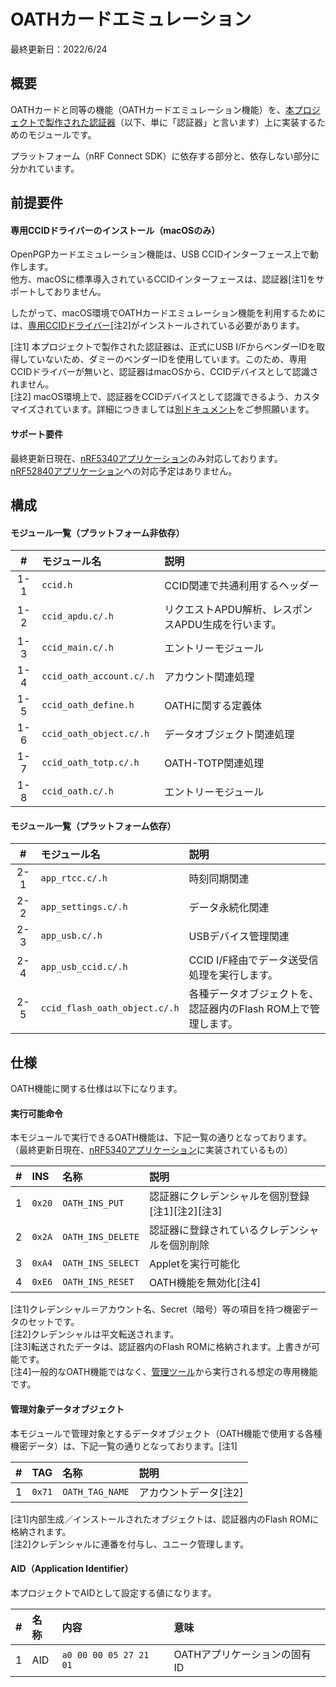# OATHカードエミュレーション

最終更新日：2022/6/24

## 概要
OATHカードと同等の機能（OATHカードエミュレーション機能）を、[本プロジェクトで製作された認証器](../../FIDO2Device)（以下、単に「認証器」と言います）上に実装するためのモジュールです。

プラットフォーム（nRF Connect SDK）に依存する部分と、依存しない部分に分かれています。

## 前提要件

#### 専用CCIDドライバーのインストール（macOSのみ）

OpenPGPカードエミュレーション機能は、USB CCIDインターフェース上で動作します。<br>
他方、macOSに標準導入されているCCIDインターフェースは、認証器[注1]をサポートしておりません。

したがって、macOS環境でOATHカードエミュレーション機能を利用するためには、[専用CCIDドライバー](../../CCID/INSTALLPRG.md)[注2]がインストールされている必要があります。

[注1] 本プロジェクトで製作された認証器は、正式にUSB I/FからベンダーIDを取得していないため、ダミーのベンダーIDを使用しています。このため、専用CCIDドライバーが無いと、認証器はmacOSから、CCIDデバイスとして認識されません。<br>
[注2] macOS環境上で、認証器をCCIDデバイスとして認識できるよう、カスタマイズされています。詳細につきましては[別ドキュメント](../../CCID/ccid_lib/README.md)をご参照願います。

#### サポート要件
最終更新日現在、[nRF5340アプリケーション](../../nRF5340_app)のみ対応しております。<br>
[nRF52840アプリケーション](../../nRF52840_app)への対応予定はありません。

## 構成

#### モジュール一覧（プラットフォーム非依存）

|#|モジュール名|説明|
|:---:|:---|:---|
|1-1|`ccid.h`|CCID関連で共通利用するヘッダー|
|1-2|`ccid_apdu.c/.h`|リクエストAPDU解析、レスポンスAPDU生成を行います。|
|1-3|`ccid_main.c/.h`|エントリーモジュール|
|1-4|`ccid_oath_account.c/.h`|アカウント関連処理|
|1-5|`ccid_oath_define.h`|OATHに関する定義体|
|1-6|`ccid_oath_object.c/.h`|データオブジェクト関連処理|
|1-7|`ccid_oath_totp.c/.h`|OATH-TOTP関連処理|
|1-8|`ccid_oath.c/.h`|エントリーモジュール|

#### モジュール一覧（プラットフォーム依存）

|#|モジュール名|説明|
|:---:|:---|:---|
|2-1|`app_rtcc.c/.h`|時刻同期関連|
|2-2|`app_settings.c/.h`|データ永続化関連|
|2-3|`app_usb.c/.h`|USBデバイス管理関連|
|2-4|`app_usb_ccid.c/.h`|CCID I/F経由でデータ送受信処理を実行します。|
|2-5|`ccid_flash_oath_object.c/.h`|各種データオブジェクトを、認証器内のFlash ROM上で管理します。|

## 仕様
OATH機能に関する仕様は以下になります。

#### 実行可能命令
本モジュールで実行できるOATH機能は、下記一覧の通りとなっております。<br>
（最終更新日現在、[nRF5340アプリケーション](../../nRF5340_app)に実装されているもの）

|#|INS|名称|説明|
|:---:|:---|:---|:---|
|1|`0x20`|`OATH_INS_PUT`|認証器にクレデンシャルを個別登録[注1][注2][注3]|
|2|`0x2A`|`OATH_INS_DELETE`|認証器に登録されているクレデンシャルを個別削除|
|3|`0xA4`|`OATH_INS_SELECT`|Appletを実行可能化|
|4|`0xE6`|`OATH_INS_RESET`|OATH機能を無効化[注4]|

[注1]クレデンシャル＝アカウント名、Secret（暗号）等の項目を持つ機密データのセットです。<br>
[注2]クレデンシャルは平文転送されます。<br>
[注3]転送されたデータは、認証器内のFlash ROMに格納されます。上書きが可能です。<br>
[注4]一般的なOATH機能ではなく、[管理ツール](../../MaintenanceTool/MNTTOOL.md)から実行される想定の専用機能です。

#### 管理対象データオブジェクト
本モジュールで管理対象とするデータオブジェクト（OATH機能で使用する各種機密データ）は、下記一覧の通りとなっております。[注1]

|#|TAG|名称|説明|
|:---:|:---|:---|:---|
|1|`0x71`|`OATH_TAG_NAME`|アカウントデータ[注2]|

[注1]内部生成／インストールされたオブジェクトは、認証器内のFlash ROMに格納されます。<br>
[注2]クレデンシャルに連番を付与し、ユニーク管理します。

#### AID（Application Identifier）
本プロジェクトでAIDとして設定する値になります。

|#|名称|内容|意味|
|:---:|:---|:---|:---|
|1|AID|`a0 00 00 05 27 21 01`|OATHアプリケーションの固有ID|
